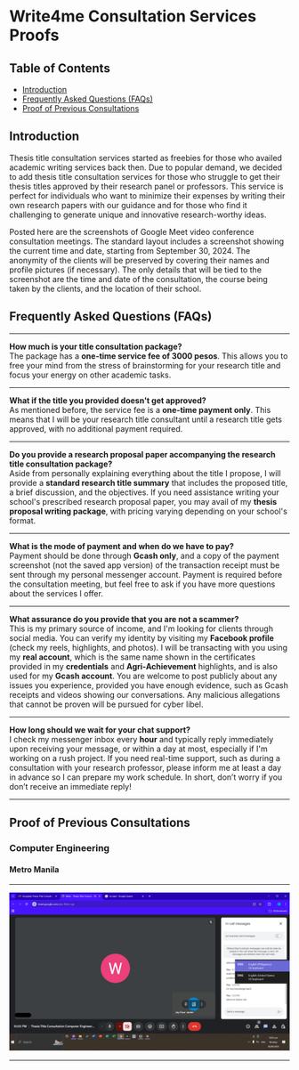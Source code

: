 # Write4me Consultation Services Proofs

## Table of Contents

- [Introduction](#introduction)
- [Frequently Asked Questions (FAQs)](#frequently-asked-questions-faqs)
- [Proof of Previous Consultations](#proof-of-previous-consultations)

## Introduction

Thesis title consultation services started as freebies for those who availed academic writing services back then. Due to popular demand, we decided to add thesis title consultation services for those who struggle to get their thesis titles approved by their research panel or professors. This service is perfect for individuals who want to minimize their expenses by writing their own research papers with our guidance and for those who find it challenging to generate unique and innovative research-worthy ideas.

Posted here are the screenshots of Google Meet video conference consultation meetings. The standard layout includes a screenshot showing the current time and date, starting from September 30, 2024. The anonymity of the clients will be preserved by covering their names and profile pictures (if necessary). The only details that will be tied to the screenshot are the time and date of the consultation, the course being taken by the clients, and the location of their school.

## Frequently Asked Questions (FAQs)

---

**How much is your title consultation package?**  
The package has a **one-time service fee of 3000 pesos**. This allows you to free your mind from the stress of brainstorming for your research title and focus your energy on other academic tasks.

---

**What if the title you provided doesn't get approved?**  
As mentioned before, the service fee is a **one-time payment only**. This means that I will be your research title consultant until a research title gets approved, with no additional payment required.

---

**Do you provide a research proposal paper accompanying the research title consultation package?**  
Aside from personally explaining everything about the title I propose, I will provide a **standard research title summary** that includes the proposed title, a brief discussion, and the objectives. If you need assistance writing your school's prescribed research proposal paper, you may avail of my **thesis proposal writing package**, with pricing varying depending on your school's format.

---

**What is the mode of payment and when do we have to pay?**  
Payment should be done through **Gcash only**, and a copy of the payment screenshot (not the saved app version) of the transaction receipt must be sent through my personal messenger account. Payment is required before the consultation meeting, but feel free to ask if you have more questions about the services I offer.

---

**What assurance do you provide that you are not a scammer?**  
This is my primary source of income, and I'm looking for clients through social media. You can verify my identity by visiting my **Facebook profile** (check my reels, highlights, and photos). I will be transacting with you using my **real account**, which is the same name shown in the certificates provided in my **credentials** and **Agri-Achievement** highlights, and is also used for my **Gcash account**. You are welcome to post publicly about any issues you experience, provided you have enough evidence, such as Gcash receipts and videos showing our conversations. Any malicious allegations that cannot be proven will be pursued for cyber libel.

---

**How long should we wait for your chat support?**  
I check my messenger inbox every **hour** and typically reply immediately upon receiving your message, or within a day at most, especially if I'm working on a rush project. If you need real-time support, such as during a consultation with your research professor, please inform me at least a day in advance so I can prepare my work schedule. In short, don’t worry if you don’t receive an immediate reply!

---

## Proof of Previous Consultations

### Computer Engineering

#### Metro Manila

---

![Title Consultation](/IMAGES/COURSE/COMPUTERENGINEERING/COMPUTERENGINEERING1.png)

---
